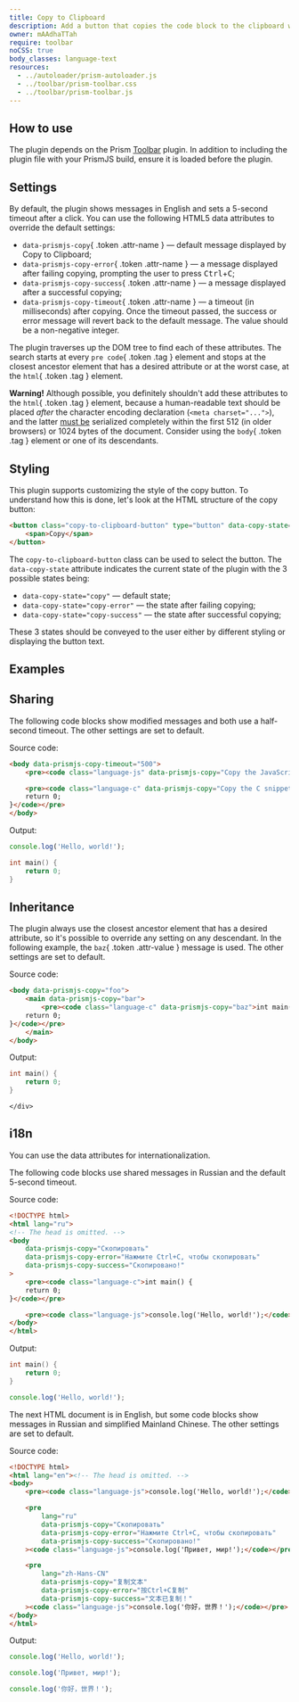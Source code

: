 ```yaml
---
title: Copy to Clipboard
description: Add a button that copies the code block to the clipboard when clicked.
owner: mAAdhaTTah
require: toolbar
noCSS: true
body_classes: language-text
resources:
  - ../autoloader/prism-autoloader.js
  - ../toolbar/prism-toolbar.css
  - ../toolbar/prism-toolbar.js
---
```


<section>

# How to use

The plugin depends on the Prism [Toolbar](../toolbar) plugin. In addition to including the plugin file with your PrismJS build, ensure it is loaded before the plugin.

</section>

<section>

# Settings

By default, the plugin shows messages in English and sets a 5-second timeout after a click. You can use the following HTML5 data attributes to override the default settings:

- `data-prismjs-copy`{ .token .attr-name } — default message displayed by Copy to Clipboard;
- `data-prismjs-copy-error`{ .token .attr-name } — a message displayed after failing copying, prompting the user to press <kbd>Ctrl</kbd>+<kbd>C</kbd>;
- `data-prismjs-copy-success`{ .token .attr-name } — a message displayed after a successful copying;
- `data-prismjs-copy-timeout`{ .token .attr-name } — a timeout (in milliseconds) after copying. Once the timeout passed, the success or error message will revert back to the default message. The value should be a non-negative integer.

The plugin traverses up the DOM tree to find each of these attributes. The search starts at every `pre code`{ .token .tag } element and stops at the closest ancestor element that has a desired attribute or at the worst case, at the `html`{ .token .tag } element.

**Warning!** Although possible, you definitely shouldn't add these attributes to the `html`{ .token .tag } element, because a human-readable text should be placed _after_ the character encoding declaration (`<meta charset="...">`), and the latter [must be](https://html.spec.whatwg.org/multipage/semantics.html#charset) serialized completely within the first 512 (in older browsers) or 1024 bytes of the document. Consider using the `body`{ .token .tag } element or one of its descendants.

</section>

<section>

# Styling

This plugin supports customizing the style of the copy button. To understand how this is done, let's look at the HTML structure of the copy button:

```html
<button class="copy-to-clipboard-button" type="button" data-copy-state="copy">
	<span>Copy</span>
</button>
```

The `copy-to-clipboard-button` class can be used to select the button. The `data-copy-state` attribute indicates the current state of the plugin with the 3 possible states being:

- `data-copy-state="copy"` — default state;
- `data-copy-state="copy-error"` — the state after failing copying;
- `data-copy-state="copy-success"` — the state after successful copying;

These 3 states should be conveyed to the user either by different styling or displaying the button text.

</section>

<section>

# Examples

## Sharing

The following code blocks show modified messages and both use a half-second timeout. The other settings are set to default.

Source code:

```html
<body data-prismjs-copy-timeout="500">
	<pre><code class="language-js" data-prismjs-copy="Copy the JavaScript snippet!">console.log('Hello, world!');</code></pre>

	<pre><code class="language-c" data-prismjs-copy="Copy the C snippet!">int main() {
	return 0;
}</code></pre>
</body>
```

Output:

<div data-prismjs-copy-timeout="500">

```js { data-prismjs-copy="Copy the JavaScript snippet!" }
console.log('Hello, world!');
```

```c { data-prismjs-copy="Copy the C snippet!" }
int main() {
	return 0;
}
```

</div>

## Inheritance

The plugin always use the closest ancestor element that has a desired attribute, so it's possible to override any setting on any descendant. In the following example, the `baz`{ .token .attr-value } message is used. The other settings are set to default.

Source code:

```html
<body data-prismjs-copy="foo">
	<main data-prismjs-copy="bar">
		<pre><code class="language-c" data-prismjs-copy="baz">int main() {
	return 0;
}</code></pre>
	</main>
</body>
```

Output:

<div data-prismjs-copy="foo">
	<div data-prismjs-copy="bar">

```c { data-prismjs-copy="baz" }
int main() {
	return 0;
}
```

	</div>
</div>

## i18n

You can use the data attributes for internationalization.

The following code blocks use shared messages in Russian and the default 5-second timeout.

Source code:

```html
<!DOCTYPE html>
<html lang="ru">
<!-- The head is omitted. -->
<body
	data-prismjs-copy="Скопировать"
	data-prismjs-copy-error="Нажмите Ctrl+C, чтобы скопировать"
	data-prismjs-copy-success="Скопировано!"
>
	<pre><code class="language-c">int main() {
	return 0;
}</code></pre>

	<pre><code class="language-js">console.log('Hello, world!');</code></pre>
</body>
</html>
```

Output:

<div
	data-prismjs-copy="Скопировать"
	data-prismjs-copy-error="Нажмите Ctrl+C, чтобы скопировать"
	data-prismjs-copy-success="Скопировано!"
>

```c
int main() {
	return 0;
}
```

```js
console.log('Hello, world!');
```

</div>

The next HTML document is in English, but some code blocks show messages in Russian and simplified Mainland Chinese. The other settings are set to default.

Source code:

```html
<!DOCTYPE html>
<html lang="en"><!-- The head is omitted. -->
<body>
	<pre><code class="language-js">console.log('Hello, world!');</code></pre>

	<pre
		lang="ru"
		data-prismjs-copy="Скопировать"
		data-prismjs-copy-error="Нажмите Ctrl+C, чтобы скопировать"
		data-prismjs-copy-success="Скопировано!"
	><code class="language-js">console.log('Привет, мир!');</code></pre>

	<pre
		lang="zh-Hans-CN"
		data-prismjs-copy="复制文本"
		data-prismjs-copy-error="按Ctrl+C复制"
		data-prismjs-copy-success="文本已复制！"
	><code class="language-js">console.log('你好，世界！');</code></pre>
</body>
</html>
```

Output:

```js
console.log('Hello, world!');
```

```js { lang="ru" data-prismjs-copy="Скопировать" data-prismjs-copy-error="Нажмите Ctrl+C, чтобы скопировать" data-prismjs-copy-success="Скопировано!" }
console.log('Привет, мир!');
```

```js { lang="zh-Hans-CN" data-prismjs-copy="复制文本" data-prismjs-copy-error="按Ctrl+C复制" data-prismjs-copy-success="文本已复制！" }
console.log('你好，世界！');
```

</section>
